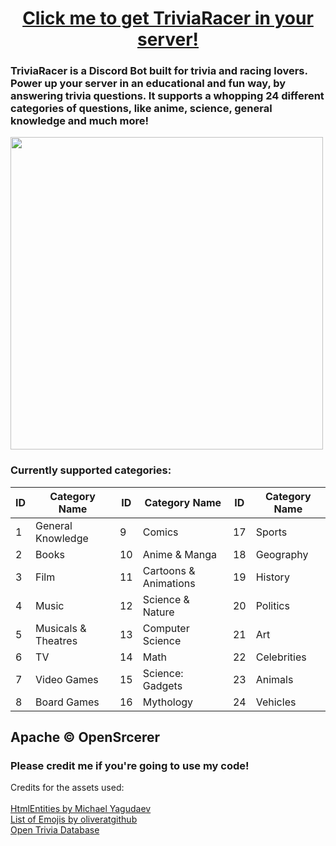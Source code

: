 <a href="https://discord.com/api/oauth2/authorize?client_id=813000963349807114&permissions=388160&scope=bot"><h1 align=center>Click me to get TriviaRacer in your server!</h1></a> 
<h3>TriviaRacer is a Discord Bot built for trivia and racing lovers. Power up your server in an educational and fun way, by answering trivia questions. It supports a whopping 24 different categories of questions, like anime, science, general knowledge and much more!</h3>

<img src="https://i.ibb.co/1G9g9Rt/t.png" width=500/>

<h3>Currently supported categories:</h3>

| ID | Category Name | ID | Category Name | ID | Category Name |
| ------------- | ------------- | ------------- | ------------- | ------------- | ------------- |
| 1 | General Knowledge | 9 | Comics | 17 | Sports |
| 2 | Books | 10 | Anime & Manga | 18 | Geography | 
| 3 | Film | 11 | Cartoons & Animations | 19 | History | 
| 4 | Music | 12 | Science & Nature | 20 | Politics |
| 5 | Musicals & Theatres | 13 | Computer Science | 21 | Art |
| 6 | TV | 14 | Math | 22 | Celebrities |
| 7 | Video Games | 15 | Science: Gadgets | 23 | Animals |
| 8 | Board Games | 16 | Mythology | 24 | Vehicles |


## Apache © OpenSrcerer
### Please credit me if you're going to use my code!<br>
Credits for the assets used:<br><br>
<a href="https://yagudaev.com/posts/jsp-escaping-html/">HtmlEntities by Michael Yagudaev</a><br>
<a href="https://gist.github.com/oliveratgithub/0bf11a9aff0d6da7b46f1490f86a71eb/">List of Emojis by oliveratgithub</a><br>
<a href="https://opentdb.com/">Open Trivia Database</a><br>
